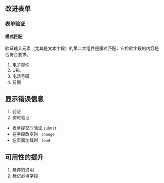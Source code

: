 ## 改进表单

### 表单验证

#### 模式匹配

验证输入元素（尤其是文本字段）的第二大组件是模式匹配，它检验字段的内容是否符合要求。

1. 电子邮件
2. URL
3. 电话号码
4. 日期

## 显示错误信息

1. 验证
2. 何时验证
- 表单提交时验证 ``` submit ```
- 在字段改变时 ``` change```
- 在页面加载时 ``` load```

## 可用性的提升
1. 悬停的说明
2. 标记必填字段
